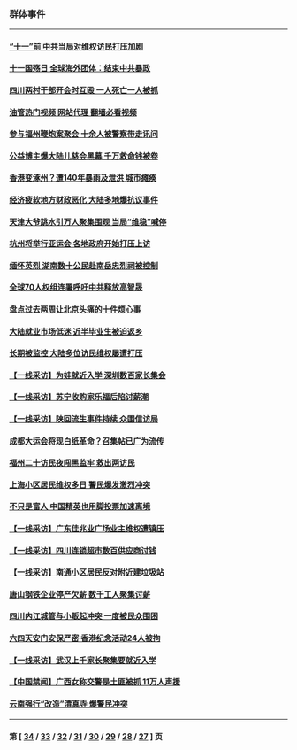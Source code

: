 ### 群体事件
---
#### [“十一”前 中共当局对维权访民打压加剧](../../pages/ncid279/n14086960.md?10050445) 
#### [十一国殇日 全球海外团体：结束中共暴政](../../pages/ncid279/n14086661.md?10050445) 
#### [四川两村干部开会时互殴 一人死亡一人被抓](../../pages/ncid279/n14081149.md?10050445) 
#### [油管热门视频 网站代理 翻墙必看视频](http://138.2.39.72:81/youtube.html?epic-marker?10050445)
#### [参与福州鞭炮案聚会 十余人被警察带走讯问](../../pages/ncid279/n14074316.md?10050445) 
#### [公益博主爆大陆儿慈会黑幕 千万救命钱被卷](../../pages/ncid279/n14072914.md?10050445) 
#### [香港变涿州？遭140年暴雨及泄洪 城市瘫痪](../../pages/ncid279/n14069515.md?10050445) 
#### [经济疲软地方财政恶化 大陆多地爆抗议事件](../../pages/ncid279/n14068568.md?10050445) 
#### [天津大爷跳水引万人聚集围观 当局“维稳”喊停](../../pages/ncid279/n14068364.md?10050445) 
#### [杭州将举行亚运会 各地政府开始打压上访](../../pages/ncid279/n14059747.md?10050445) 
#### [缅怀英烈 湖南数十公民赴南岳忠烈祠被控制](../../pages/ncid279/n14055318.md?10050445) 
#### [全球70人权组连署呼吁中共释放高智晟](../../pages/ncid279/n14055054.md?10050445) 
#### [盘点过去两周让北京头痛的十件烦心事](../../pages/ncid279/n14052654.md?10050445) 
#### [大陆就业市场低迷 近半毕业生被迫返乡](../../pages/ncid279/n14050945.md?10050445) 
#### [长期被监控 大陆多位访民维权屡遭打压](../../pages/ncid279/n14049331.md?10050445) 
#### [【一线采访】为娃就近入学 深圳数百家长集会](../../pages/ncid279/n14044246.md?10050445) 
#### [【一线采访】苏宁收购家乐福后陷讨薪潮](../../pages/ncid279/n14042224.md?10050445) 
#### [【一线采访】陕回流生事件持续 众围信访局](../../pages/ncid279/n14040242.md?10050445) 
#### [成都大运会将现白纸革命？召集帖已广为流传](../../pages/ncid279/n14033119.md?10050445) 
#### [福州二十访民夜闯黑监牢 救出两访民](../../pages/ncid279/n14031617.md?10050445) 
#### [上海小区居民维权多日 警民爆发激烈冲突](../../pages/ncid279/n14029221.md?10050445) 
#### [不只是富人 中国精英也用脚投票加速离境](../../pages/ncid279/n14029086.md?10050445) 
#### [【一线采访】广东佳兆业广场业主维权遭镇压](../../pages/ncid279/n14028175.md?10050445) 
#### [【一线采访】四川连锁超市数百供应商讨钱](../../pages/ncid279/n14025102.md?10050445) 
#### [【一线采访】南通小区居民反对附近建垃圾站](../../pages/ncid279/n14021690.md?10050445) 
#### [唐山钢铁企业停产欠薪 数千工人聚集讨薪](../../pages/ncid279/n14017404.md?10050445) 
#### [四川内江城管与小贩起冲突 一度被民众围困](../../pages/ncid279/n14015922.md?10050445) 
#### [六四天安门安保严密 香港纪念活动24人被拘](../../pages/ncid279/n14009800.md?10050445) 
#### [【一线采访】武汉上千家长聚集要就近入学](../../pages/ncid279/n14009497.md?10050445) 
#### [【中国禁闻】广西女称交警是土匪被抓 11万人声援](../../pages/ncid279/n14006869.md?10050445) 
#### [云南强行“改造”清真寺 爆警民冲突](../../pages/ncid279/n14005561.md?10050445) 

---
#### 第 [ [34](./34.md?10050445) / [33](./33.md?10050445) / [32](./32.md?10050445) / [31](./31.md?10050445) / [30](./30.md?10050445) / [29](./29.md?10050445) / [28](./28.md?10050445) / [27](./27.md?10050445) ] 页
